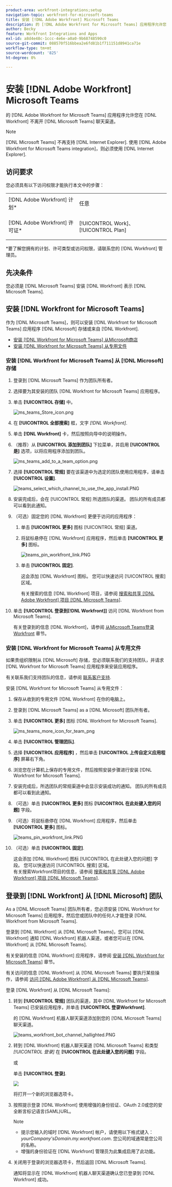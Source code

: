 ```yaml
---
product-area: workfront-integrations;setup
navigation-topic: workfront-for-microsoft-teams
title: 安装 [!DNL Adobe Workfront] Microsoft Teams
description: 的 [!DNL Adobe Workfront for Microsoft Teams] 应用程序允许您在 [!DNL Workfront] 不离开 [!DNL Microsoft Teams] 聊天渠道。
author: Becky
feature: Workfront Integrations and Apps
exl-id: a8d4e48c-1ccc-4e6e-a0a0-9b68748590c0
source-git-commit: 088570f516bbea2e6fd81b1f711151d8941ca71e
workflow-type: tm+mt
source-wordcount: '825'
ht-degree: 0%

---
```


# 安装 [!DNL Adobe Workfront] Microsoft Teams

的 [!DNL Adobe Workfront for Microsoft Teams] 应用程序允许您在 [!DNL Workfront] 不离开 [!DNL Microsoft Teams] 聊天渠道。

>[!NOTE]
>
>[!DNL Microsoft Teams] 不再支持 [!DNL Internet Explorer]. 使用 [!DNL Adobe Workfront for Microsoft Teams integration]，则必须使用 [!DNL Internet Explorer].


## 访问要求

您必须具有以下访问权限才能执行本文中的步骤：

<table style="table-layout:auto"> 
 <col> 
 <col> 
 <tbody> 
  <tr> 
   <td role="rowheader">[!DNL Adobe Workfront] 计划*</td> 
   <td> <p>任意</p> </td> 
  </tr> 
  <tr> 
   <td role="rowheader">[!DNL Adobe Workfront] 许可证*</td> 
   <td> <p>[!UICONTROL Work]、[!UICONTROL Plan]</p> </td> 
  </tr> 
 </tbody> 
</table>

&#42;要了解您拥有的计划、许可类型或访问权限，请联系您的 [!DNL Workfront] 管理员。

## 先决条件

您必须是 [!DNL Microsoft Teams] 安装 [!DNL Workfront] 表示 [!DNL Microsoft Teams].

## 安装 [!DNL Workfront for Microsoft Teams]

作为 [!DNL Microsoft Teams]，则可以安装 [!DNL Workfront for Microsoft Teams] 应用程序 [!DNL Microsoft] 存储或来自 [!DNL Workfront].

* [安装 [!DNL Workfront for Microsoft Teams] 从Microsoft商店](#install-workfront-for-microsoft-teams-from-the-microsoft-store)
* [安装 [!DNL Workfront for Microsoft Teams] 从专用文件](#install-workfront-for-microsoft-teams-from-a-private-file)

### 安装 [!DNL Workfront for Microsoft Teams] 从 [!DNL Microsoft] 存储

1. 登录到 [!DNL Microsoft Teams] 作为团队所有者。
1. 选择要为其安装的团队 [!DNL Workfront for Microsoft Teams] 应用程序。
1. 单击 **[!UICONTROL 存储]** 中。

   ![ms_teams_Store_icon.png](assets/ms-teams-store-icon-319x809.png)

1. 在 **[!UICONTROL 全部搜索]** 框，文字 *[!DNL Workfront]*.

1. 单击 **[!DNL Workfront]** 卡，然后按照向导中的说明操作。
1. （推荐）从 **[!UICONTROL 添加到团队]** 下拉菜单，并启用 **[!UICONTROL 是]** 选项，以将应用程序添加到团队。

   ![ms_teams_add_to_a_team_option.png](assets/ms-teams-add-to-a-team-option-350x122.png)

1. 选择 **[!UICONTROL 常规]** 要在该渠道中为选定的团队使用应用程序，请单击 **[!UICONTROL 设置]**.

   ![teams_select_which_channel_to_use_the_app_install.PNG](assets/teams-select-which-channel-to-use-the-app-install-350x330.png)

1. 安装完成后，会在 [!UICONTROL 常规] 所选团队的渠道。 团队的所有成员都可以看到此通知。
1. （可选）固定您的 [!DNL Workfront] 更便于访问的应用程序：

   1. 单击 **[!UICONTROL 更多]** 图标 [!UICONTROL 常规] 渠道。

   1. 将鼠标悬停在 [!DNL Workfront] 应用程序，然后单击 **[!UICONTROL 更多]** 图标。

      ![teams_pin_workfront_link.PNG](assets/teams-pin-workfront-link-350x80.png)

   1. 单击 **[!UICONTROL 固定]**.

      这会添加 [!DNL Workfront] 图标。 您可以快速访问 [!UICONTROL 搜索] 区域。

      有关搜索的信息 [!DNL Workfront] 项目，请参阅 [搜索和共享 [!DNL Adobe Workfront] 项目 [!DNL Microsoft Teams]](../../workfront-integrations-and-apps/using-workfront-with-microsoft-teams/search-for-and-share-wf-items-in-ms-teams.md).

1. 单击 **[!UICONTROL 登录到[!DNL Workfront]]** 访问 [!DNL Workfront from Microsoft Teams].

   有关登录到的信息 [!DNL Workfront]，请参阅 [从Microsoft Teams登录Workfront](#log-in-to-workfront-from-microsoft-teams) 章节。

### 安装 [!DNL Workfront for Microsoft Teams] 从专用文件

如果贵组织限制从 [!DNL Microsoft] 存储，您必须联系我们的支持团队，并请求 [!DNL Workfront for Microsoft Teams] 应用程序来安装应用程序。

有关联系我们支持团队的信息，请参阅 [联系客户支持](../../workfront-basics/tips-tricks-and-troubleshooting/contact-customer-support.md).

安装 [!DNL Workfront for Microsoft Teams] 从专用文件：

1. 保存从收到的专用文件 [!DNL Workfront] 在你的电脑上。
1. 登录到 [!DNL Microsoft Teams] as a [!DNL Microsoft] 团队所有者。
1. 单击 **[!UICONTROL 更多]** 图标 [!DNL Workfront for Microsoft Teams].

   ![ms_teams_more_icon_for_team_png](assets/ms-teams-more-icon-for-team-350x177.png)

1. 单击 **[!UICONTROL 管理团队]**.
1. 选择 **[!UICONTROL 应用程序]** ，然后单击 **[!UICONTROL 上传自定义应用程序]** 屏幕右下角。

1. 浏览您在计算机上保存的专用文件，然后按照安装步骤进行安装 [!DNL Workfront for Microsoft Teams].
1. 安装完成后，所选团队的常规渠道中会显示安装成功的通知。 团队的所有成员都可以看到此通知。
1. （可选）单击 **[!UICONTROL 更多]** 图标 **[!UICONTROL 在此处键入您的问题]** 字段。

1. （可选）将鼠标悬停在 [!DNL Workfront] 应用程序，然后单击 **[!UICONTROL 更多]** 图标。

   ![teams_pin_workfront_link.PNG](assets/teams-pin-workfront-link-350x80.png)

1. （可选）单击 **[!UICONTROL 固定]**.

   这会添加 [!DNL Workfront] 图标 [!UICONTROL 在此处键入您的问题] 字段。 您可以快速访问 [!UICONTROL 搜索] 区域。\
   有关搜索Workfront项目的信息，请参阅 [搜索和共享 [!DNL Adobe Workfront] 项目 [!DNL Microsoft Teams]](../../workfront-integrations-and-apps/using-workfront-with-microsoft-teams/search-for-and-share-wf-items-in-ms-teams.md).

## 登录到 [!DNL Workfront] 从 [!DNL Microsoft] 团队

As a [!DNL Microsoft Teams] 团队所有者，您必须安装 [!DNL Workfront for Microsoft Teams] 应用程序，然后您或团队中的任何人才能登录 [!DNL Workfront from Microsoft Teams].

登录到 [!DNL Workfront] 从 [!DNL Microsoft Teams]，您可以 [!DNL Workfront] 通知 [!DNL Workfront] 机器人渠道，或者您可以在 [!DNL Workfront] 从 [!DNL Microsoft Teams].

有关安装的信息 [!DNL Workfront] 应用程序，请参阅 [安装 [!DNL Workfront for Microsoft Teams]](#install-workfront-for-microsoft-teams) 章节。

有关访问的信息 [!DNL Workfront] 从 [!DNL Microsoft Teams] 要执行某些操作，请参阅 [访问 [!DNL Adobe Workfront] 从 [!DNL Microsoft Teams]](../../workfront-integrations-and-apps/using-workfront-with-microsoft-teams/access-workfront-from-ms-teams.md).

登录 [!DNL Workfront] 从 [!DNL Microsoft Teams]:

1. 转到 **[!UICONTROL 常规]** 团队的渠道，其中 [!DNL Workfront for Microsoft Teams] 已安装应用程序，并单击 **[!UICONTROL 登录Workfront]**.

   的 [!DNL Workfront] 机器人聊天渠道添加到您的 [!DNL Microsoft Teams] 聊天渠道。

   ![teams_workfront_bot_channel_hallighted.PNG](assets/teams-workfront-bot-channel-highlighted-350x220.png)

1. 转到 [!DNL Workfront] 机器人聊天渠道 [!DNL Microsoft Teams] 和类型 *[!UICONTROL 登录]* 在 **[!UICONTROL 在此处键入您的问题]** 字段。

   或

   单击 **[!UICONTROL 登录]**.

   ![](assets/ms-teams-log-in-prompt-with-4-tabs-350x139.png)

   将打开一个新的浏览器选项卡。

1. 按照提示登录 [!DNL Workfront] 使用增强的身份验证、OAuth 2.0或您的安全断言标记语言(SAML)URL。

   >[!NOTE]
   >
   >* 提示您输入的域时 [!DNL Workfront] 帐户，请使用以下格式键入： *yourCompany&#39;sDomain.my.workfront.com*. 您公司的域通常是您公司的名称。
   >* 增强的身份验证在 [!DNL Workfront] 管理员为此集成启用了此功能。



1. 关闭用于登录的浏览器选项卡，然后返回 [!DNL Microsoft Teams].

   通知将显示在 [!DNL Workfront] 机器人聊天渠道确认您已登录到 [!DNL Workfront] 成功。
